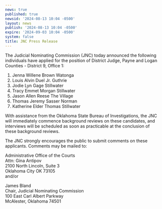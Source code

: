 ```yaml
---
news: true
published: true
newsid: '2024-08-13 10:04 -0500'
layout: news
publish: '2024-08-13 10:04 -0500'
expire: '2024-09-03 10:04 -0500'
system: false
title: JNC Press Release
---
```

The Judicial Nominating Commission (JNC) today announced the following individuals have applied for
the position of District Judge, Payne and Logan Counties - District 9, Office 1:

1. Jenna Willene Brown Watonga
2. Louis Alvin Duel Jr. Guthrie
3. Jodie Lyn Gage Stillwater
4. Tracy Emmet Morgan Stillwater
5. Jason Allen Reese The Village
6. Thomas Jeremy Sasser Norman
7. Katherine Elder Thomas Stillwater

With assistance from the Oklahoma State Bureau of Investigations, the JNC will immediately commence
background reviews on these candidates, and interviews will be scheduled as soon as practicable at the
conclusion of these background reviews.

The JNC strongly encourages the public to submit comments on these applicants. Comments may be
mailed to:

Administrative Office of the Courts  
Attn: Gina Antipov  
2100 North Lincoln, Suite 3  
Oklahoma City OK 73105  
and/or 

James Bland   
Chair, Judicial Nominating Commission  
100 East Carl Albert Parkway  
McAlester, Oklahoma 74501
